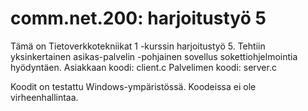 # comm.net.200: harjoitustyö 5
Tämä on Tietoverkkotekniikat 1 -kurssin harjoitustyö 5. Tehtiin yksinkertainen asikas-palvelin -pohjainen sovellus sokettiohjelmointia hyödyntäen.
Asiakkaan koodi: client.c
Palvelimen koodi: server.c

Koodit on testattu Windows-ympäristössä. Koodeissa ei ole virheenhallintaa.